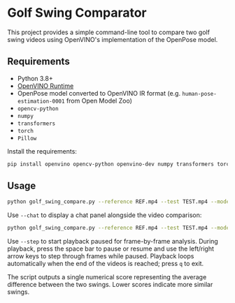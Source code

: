 # Golf Swing Comparator

This project provides a simple command-line tool to compare two golf swing videos using OpenVINO's implementation of the OpenPose model.

## Requirements
- Python 3.8+
- [OpenVINO Runtime](https://docs.openvino.ai/latest/openvino_docs_install_guides.html)
- OpenPose model converted to OpenVINO IR format (e.g. `human-pose-estimation-0001` from Open Model Zoo)
- `opencv-python`
- `numpy`
- `transformers`
- `torch`
- `Pillow`

Install the requirements:

```bash
pip install openvino opencv-python openvino-dev numpy transformers torch Pillow
```

## Usage

```bash
python golf_swing_compare.py --reference REF.mp4 --test TEST.mp4 --model human-pose-estimation-0001.xml
```

Use `--chat` to display a chat panel alongside the video comparison:

```bash
python golf_swing_compare.py --reference REF.mp4 --test TEST.mp4 --model human-pose-estimation-0001.xml --chat
```

Use `--step` to start playback paused for frame-by-frame analysis. During
playback, press the space bar to pause or resume and use the left/right arrow
keys to step through frames while paused. Playback loops automatically when
the end of the videos is reached; press `q` to exit.

The script outputs a single numerical score representing the average difference between the two swings. Lower scores indicate more similar swings.

